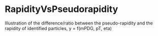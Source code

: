 # RapidityVsPseudorapidity
Illustration of the difference/ratio between the pseudo-rapidity and the rapidity of identified particles, y = f(mPDG, pT, eta) 
